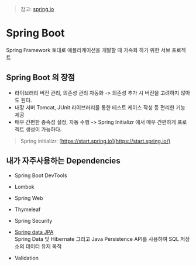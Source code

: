 >참고: [spring.io](https://spring.io/)
# Spring Boot
Spring Framework 토대로 애플리케이션을 개발할 때 가속화 하기 위한 서브 프로젝트

## Spring Boot 의 장점
+  라이브러리 버전 관리, 의존성 관리 자동화 -> 의존성 추가 시 버전을 고려하지 않아도 된다.
+  내장 서버 Tomcat, JUnit 라이브러리를 통한 테스트 케이스 작성 등 편리한 기능 제공
+  매우 간편한 종속성 설정, 자동 수행 -> Spring Initializr 에서 매우 간편하게 프로젝트 생성이 가능하다.

>Spring initializr: [https://start.spring.io](https://start.spring.io/)

## 내가 자주사용하는 Dependencies
+ Spring Boot DevTools

+ Lombok

+ Spring Web

+ Thymeleaf

+ Spring Security

+ [Spring data JPA](springData/springDataJPA.md) <br>
Spring Data 및 Hibernate 그리고 Java Persistence API를 사용하여 SQL 저장소의 데이터 유지 목적
+ Validation
